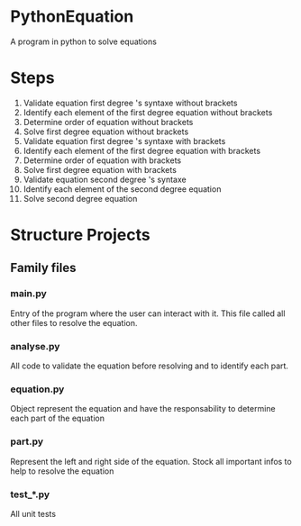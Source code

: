 # PythonEquation
A program in python to solve equations

# Steps
1. Validate equation first degree 's syntaxe without brackets
2. Identify each element of the first degree equation  without brackets
3. Determine order of equation  without brackets
4. Solve first degree equation without brackets
5. Validate equation first degree 's syntaxe with brackets
6. Identify each element of the first degree equation  with brackets
7. Determine order of equation  with brackets
8. Solve first degree equation with brackets
9. Validate equation second degree 's syntaxe
10. Identify each element of the second degree equation
11. Solve second degree equation


# Structure Projects
## Family files
### main.py
Entry of the program where the user can interact with it. This file called all other files to resolve the equation.
### analyse.py
All code to validate the equation before resolving and to identify each part.
### equation.py
Object represent the equation and have the responsability to determine each part of the equation
### part.py 
Represent the left and right side of the equation. Stock all important infos to help to resolve the equation
### test_*.py
All unit tests



